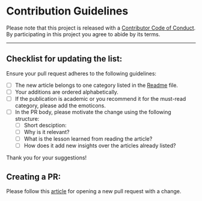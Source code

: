 # Contribution Guidelines

Please note that this project is released with a
[Contributor Code of Conduct](code-of-conduct.md). By participating in this
project you agree to abide by its terms.

---

## Checklist for updating the list:

Ensure your pull request adheres to the following guidelines:

- [ ] The new article belongs to one category listed in the [Readme](https://github.com/NullConvergence/awesome-seml/blob/master/readme.md) file.
- [ ] Your additions are ordered alphabetically.
- [ ] If the publication is academic or you recommend it for the must-read category, please add the emoticons.
- [ ] In the PR body, please motivate the change using the following structure: 
    * [ ] Short desciption:
    * [ ] Why is it relevant?
    * [ ] What is the lesson learned from reading the article?
    * [ ] How does it add new insights over the articles already listed?

Thank you for your suggestions!


## Creating a PR:


Please follow this [article](https://github.com/sindresorhus/awesome/blob/master/contributing.md) for opening a new pull request with a change. 
